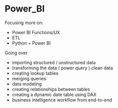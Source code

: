 # Power_BI
Focusing more on:
- Power BI Functions/UX
- ETL 
- Python + Power BI

Going over
- importing structured / unstructured data 
- transforming the data ( power query ) clean data
- creating lookup tables
- merging queries
- data modeling 
- creating relationships between tables
- creating a dynamic date table using DAX 
- business intelligence workflow from end-to-end
